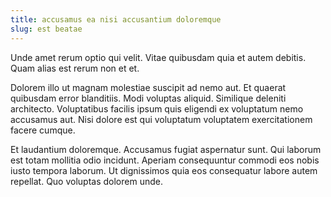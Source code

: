 ```yaml
---
title: accusamus ea nisi accusantium doloremque
slug: est beatae
---
```


Unde amet rerum optio qui velit. Vitae quibusdam quia et autem debitis. Quam alias est rerum non et et.

Dolorem illo ut magnam molestiae suscipit ad nemo aut. Et quaerat quibusdam error blanditiis. Modi voluptas aliquid. Similique deleniti architecto. Voluptatibus facilis ipsum quis eligendi ex voluptatum nemo accusamus aut. Nisi dolore est qui voluptatum voluptatem exercitationem facere cumque.

Et laudantium doloremque. Accusamus fugiat aspernatur sunt. Qui laborum est totam mollitia odio incidunt. Aperiam consequuntur commodi eos nobis iusto tempora laborum. Ut dignissimos quia eos consequatur labore autem repellat. Quo voluptas dolorem unde.
